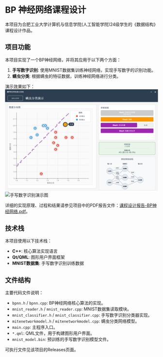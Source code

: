 # BP 神经网络课程设计

本项目为合肥工业大学计算机与信息学院(人工智能学院)24级学生的《数据结构》课程设计作品。

## 项目功能

本项目实现了一个BP神经网络，并将其应用于以下两个方面：

1.  **手写数字识别**: 使用MNIST数据集训练神经网络，实现手写数字的识别功能。
2.  **螨虫分类**: 根据螨虫的特征数据，训练神经网络进行分类。

演示效果如下：
![螨虫分类演示图](images/mite-gui-db.png)
![手写数字识别演示图](images/mnist-gui-db.png)

详细的实现原理、过程和结果请参见项目中的PDF报告文件：[课程设计报告-BP神经网络.pdf](课程设计报告-BP神经网络.pdf)。

## 技术栈
本项目使用以下技术栈：
- **C++**: 核心算法实现语言
- **Qt/QML**: 图形用户界面框架
- **MNIST数据集**: 手写数字识别训练数据

## 文件结构

主要代码文件说明：

*   `bpnn.h` / `bpnn.cpp`: BP神经网络核心算法的实现。
*   `mnist_reader.h` / `mnist_reader.cpp`: MNIST数据集读取模块。
*   `mnist_classifier.h` / `mnist_classifier.cpp`: 手写数字识别分类器实现。
*   `mitenetworkmodel.h` / `mitenetworkmodel.cpp`: 螨虫分类网络模型。
*   `main.cpp`: 主程序入口。
*   `*.qml`: QML文件，用于构建图形用户界面。
*   `mnist_model.bin`: 预训练的手写数字识别模型文件。

可执行文件见该项目的Releases页面。
